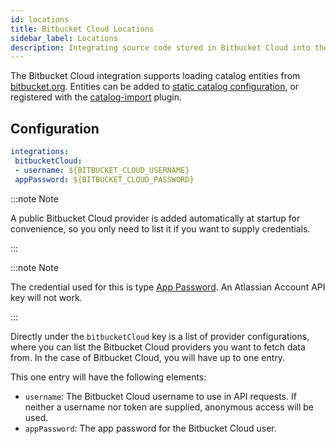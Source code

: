 ```yaml
---
id: locations
title: Bitbucket Cloud Locations
sidebar_label: Locations
description: Integrating source code stored in Bitbucket Cloud into the Backstage catalog
---
```


The Bitbucket Cloud integration supports loading catalog entities from [bitbucket.org](https://bitbucket.org).
Entities can be added to
[static catalog configuration](../../features/software-catalog/configuration.md),
or registered with the
[catalog-import](https://github.com/backstage/backstage/tree/master/plugins/catalog-import)
plugin.

## Configuration

```yaml
integrations:
 bitbucketCloud:
 - username: ${BITBUCKET_CLOUD_USERNAME}
 appPassword: ${BITBUCKET_CLOUD_PASSWORD}
```

:::note Note

A public Bitbucket Cloud provider is added automatically at startup for
convenience, so you only need to list it if you want to supply credentials.

:::

:::note Note

The credential used for this is type [App Password](https://support.atlassian.com/bitbucket-cloud/docs/app-passwords/). An Atlassian Account API key will not work.

:::

Directly under the `bitbucketCloud` key is a list of provider configurations, where
you can list the Bitbucket Cloud providers you want to fetch data from.
In the case of Bitbucket Cloud, you will have up to one entry.

This one entry will have the following elements:

- `username`: The Bitbucket Cloud username to use in API requests. If
 neither a username nor token are supplied, anonymous access will be used.
- `appPassword`: The app password for the Bitbucket Cloud user.
